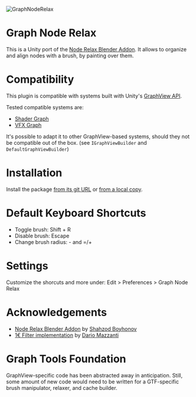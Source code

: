 ![GraphNodeRelax](https://github.com/Ohmnivore/GraphNodeRelax/assets/3769354/cb37ace7-9a13-4fbb-89c9-84c13c9ee51e)

# Graph Node Relax
This is a Unity port of the [Node Relax Blender Addon](https://www.youtube.com/watch?v=QvNz3ON6e1I). It allows to organize and align nodes with a brush, by painting over them.

# Compatibility
This plugin is compatible with systems built with Unity's [GraphView API](https://docs.unity3d.com/ScriptReference/Experimental.GraphView.GraphView.html).

Tested compatible systems are:

* [Shader Graph](https://docs.unity3d.com/Manual/com.unity.shadergraph.html)
* [VFX Graph](https://unity.com/visual-effect-graph)

It's possible to adapt it to other GraphView-based systems, should they not be compatible out of the box. (see `IGraphViewBuilder` and `DefaultGraphViewBuilder`)

# Installation
Install the package [from its git URL](https://docs.unity3d.com/Manual/upm-ui-giturl.html) or [from a local copy](https://docs.unity3d.com/Manual/upm-ui-local.html).

# Default Keyboard Shortcuts
* Toggle brush: Shift + R
* Disable brush: Escape
* Change brush radius: - and =/+

# Settings
Customize the shorcuts and more under: Edit > Preferences > Graph Node Relax

# Acknowledgements
* [Node Relax Blender Addon](https://github.com/specoolar/NodeRelax-Blender-Addon) by [Shahzod Boyhonov](https://twitter.com/specoolar)
* [1€ Filter implementation](https://github.com/DarioMazzanti/OneEuroFilterUnity) by [Dario Mazzanti](https://www.dariomazzanti.com)

# Graph Tools Foundation
GraphView-specific code has been abstracted away in anticipation. Still, some amount of new code would need to be written for a GTF-specific brush manipulator, relaxer, and cache builder.

